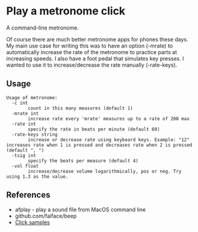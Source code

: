 # Play a metronome click
A command-line metronome.

Of course there are much better metronome apps for phones these days. My main use case for writing this was to have an option (-mrate) to automatically increase the rate of the metronome to practice parts at increasing speeds. I also have a foot pedal that simulates key presses. I wanted to use it to increase/decrease the rate manually (-rate-keys).

## Usage
```text
Usage of metronome:
  -c int
        count in this many measures (default 1)
  -mrate int
        increase rate every 'mrate' measures up to a rate of 200 max
  -rate int
        specify the rate in beats per minute (default 60)
  -rate-keys string
        increase or decrease rate using keyboard keys. Example: "12" increases rate when 1 is pressed and decreases rate when 2 is pressed (default ", ")
  -tsig int
        specify the beats per measure (default 4)
  -vol float
        increase/decrease volume logarithmically, pos or neg. Try using 1.3 as the value.
```

## References
* afplay <file> - play a sound file from MacOS command line
* github.com/faiface/beep
* [Click samples](https://stash.reaper.fm/40824/Metronomes.zip)
